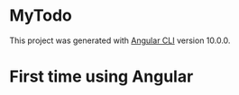 # MyTodo

This project was generated with [Angular CLI](https://github.com/angular/angular-cli) version 10.0.0.
# First time using Angular
